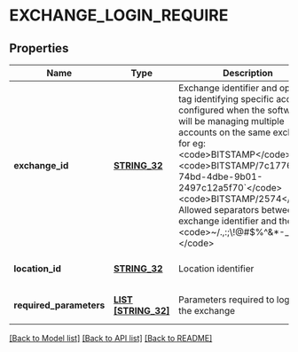 # EXCHANGE_LOGIN_REQUIRE

## Properties
Name | Type | Description | Notes
------------ | ------------- | ------------- | -------------
**exchange_id** | [**STRING_32**](STRING_32.md) | Exchange identifier and optional tag identifying specific account configured when the software will be managing multiple accounts on the same exchange; for eg:  &lt;code&gt;BITSTAMP&lt;/code&gt; &lt;code&gt;BITSTAMP/7c177641-74bd-4dbe-9b01-2497c12a5f70&#x60;&lt;/code&gt; &lt;code&gt;BITSTAMP/2574&lt;/code&gt; Allowed separators between the exchange identifier and the tag: &lt;code&gt;~/.,:;\\!@#$%^&amp;*-_+&#x3D;.&lt;/code&gt;  | [optional] [default to null]
**location_id** | [**STRING_32**](STRING_32.md) | Location identifier | [optional] [default to null]
**required_parameters** | [**LIST [STRING_32]**](STRING_32.md) | Parameters required to log into the exchange | [optional] [default to null]

[[Back to Model list]](../README.md#documentation-for-models) [[Back to API list]](../README.md#documentation-for-api-endpoints) [[Back to README]](../README.md)


